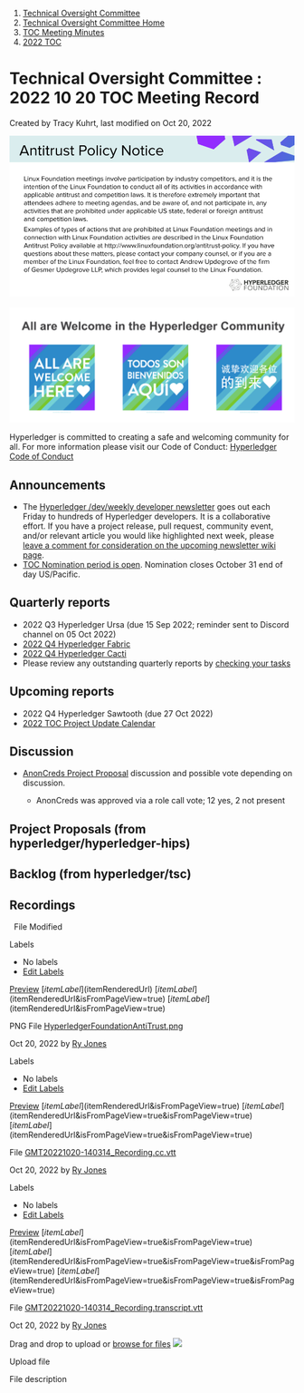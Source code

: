 1. [Technical Oversight Committee](index.html)
2. [Technical Oversight Committee Home](Technical-Oversight-Committee-Home_21430274.html)
3. [TOC Meeting Minutes](TOC-Meeting-Minutes_21445470.html)
4. [2022 TOC](2022-TOC_21456732.html)

# Technical Oversight Committee : 2022 10 20 TOC Meeting Record

Created by Tracy Kuhrt, last modified on Oct 20, 2022

![](attachments/21445431/21456822.png?height=250) ![](attachments/21431877/21448549.png?height=250)

Hyperledger is committed to creating a safe and welcoming community for all. For more information please visit our Code of Conduct: [Hyperledger Code of Conduct](https://lf-hyperledger.atlassian.net/wiki/spaces/HYP/pages/19595281/Hyperledger+Code+of+Conduct)

## Announcements

- The [Hyperledger /dev/weekly developer newsletter](https://lf-hyperledger.atlassian.net/wiki/pages/viewpage.action?pageId=17170445) goes out each Friday to hundreds of Hyperledger developers. It is a collaborative effort. If you have a project release, pull request, community event, and/or relevant article you would like highlighted next week, please [leave a comment for consideration on the upcoming newsletter wiki page](https://lf-hyperledger.atlassian.net/wiki/display/DR/2021).
- [TOC Nomination period is open](https://lists.hyperledger.org/g/toc/message/3878). Nomination closes October 31 end of day US/Pacific.

## Quarterly reports

- 2022 Q3 Hyperledger Ursa (due 15 Sep 2022; reminder sent to Discord channel on 05 Oct 2022)
- [2022 Q4 Hyperledger Fabric](2022-Q4-Hyperledger-Fabric_21445411.html)
- [2022 Q4 Hyperledger Cacti](2022-Q4-Hyperledger-Cacti_21430759.html)
- Please review any outstanding quarterly reports by [checking your tasks](https://wiki.hyperledger.org/plugins/inlinetasks/mytasks.action)

## Upcoming reports

- 2022 Q4 Hyperledger Sawtooth (due 27 Oct 2022)
- [2022 TOC Project Update Calendar](https://lf-hyperledger.atlassian.net/wiki/display/TSC/2022+TSC+Project+Update+Calendar)

## Discussion

- [AnonCreds Project Proposal](https://github.com/hyperledger/hyperledger-hip/pull/7) discussion and possible vote depending on discussion.
  
  - AnonCreds was approved via a role call vote; 12 yes, 2 not present

## Project Proposals (from hyperledger/hyperledger-hips)

## Backlog (from hyperledger/tsc)

## Recordings

  File Modified

Labels

- No labels
- [Edit Labels](# "Edit Labels")

[Preview]() [$itemLabel]($itemRenderedUrl) [$itemLabel]($itemRenderedUrl&isFromPageView=true) [$itemLabel]($itemRenderedUrl&isFromPageView=true)

PNG File [HyperledgerFoundationAntiTrust.png](attachments/21445431/21456822.png "Download")

Oct 20, 2022 by [Ry Jones](/wiki/people/557058:078cecfc-fb17-4d9a-8759-b5b74efa6850)

Labels

- No labels
- [Edit Labels](# "Edit Labels")

[Preview]() [$itemLabel]($itemRenderedUrl&isFromPageView=true) [$itemLabel]($itemRenderedUrl&isFromPageView=true&isFromPageView=true) [$itemLabel]($itemRenderedUrl&isFromPageView=true&isFromPageView=true)

File [GMT20221020-140314\_Recording.cc.vtt](attachments/21445431/21456830.vtt "Download")

Oct 20, 2022 by [Ry Jones](/wiki/people/557058:078cecfc-fb17-4d9a-8759-b5b74efa6850)

Labels

- No labels
- [Edit Labels](# "Edit Labels")

[Preview]() [$itemLabel]($itemRenderedUrl&isFromPageView=true&isFromPageView=true) [$itemLabel]($itemRenderedUrl&isFromPageView=true&isFromPageView=true&isFromPageView=true) [$itemLabel]($itemRenderedUrl&isFromPageView=true&isFromPageView=true&isFromPageView=true)

File [GMT20221020-140314\_Recording.transcript.vtt](attachments/21445431/21456831.vtt "Download")

Oct 20, 2022 by [Ry Jones](/wiki/people/557058:078cecfc-fb17-4d9a-8759-b5b74efa6850)

Drag and drop to upload or [browse for files]() ![](images/icons/wait.gif)

Upload file

File description
